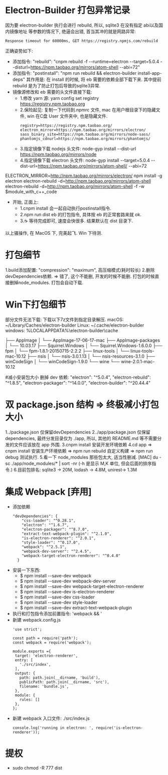 # Electron-Builder 打包异常记录

因为要 electron-builder 执行会进行 rebuild, 所以, sqlite3 在没有指定 abi以及国内镜像地址 等参数的情况下,
绝逼会出错, 首当其冲的就是网路异常: 
```
Response timeout for 60000ms, GET https://registry.npmjs.com/rebuild
```

正确姿势如下: 
 - 添加指令: "rebuild": "cnpm rebuild -f --runtime=electron --target=5.0.4 --disturl=https://npm.taobao.org/mirrors/atom-shell --abi=72"
 - 添加指令: "postinstall": "npm run rebuild && electron-builder install-app-deps"
 其作用是: 在 install 的时候, 将 eb 需要的依赖全部下载下来. 其中提前 rebuild 是为了防止打包后导致的sqlite3异常.
 - 镜像源修改和 eb 需要的头文件直接下载: 
    - 1.修改 yarn 源: yarn config set registry https://registry.npm.taobao.org
    - 2.保险起见: 复制一下代码到.npmrc 文件, mac 在用户根目录下的隐藏文件, win 在C盘 User 文件夹中, 也是隐藏文件.
        ```
        registry=https://registry.npm.taobao.org/
        electron_mirror=https://npm.taobao.org/mirrors/electron/
        sass_binary_site=https://npm.taobao.org/mirrors/node-sass/
        phantomjs_cdnurl=https://npm.taobao.org/mirrors/phantomjs/
        ```
    - 3.指定镜像下载 nodejs 头文件: node-gyp install --dist-url https://npm.taobao.org/mirrors/node
    - 4.指定镜像下载 electron 头文件: node-gyp install --target=5.0.4 --dist-url=https://npm.taobao.org/mirrors/atom-shell/ --abi=72
<!--                                    node-gyp install  --target=5.0.5 --dist-url=https://atom.io/download/electron/-->

ELECTRON_MIRROR=http://npm.taobao.org/mirrors/electron/ npm install -g electron
electron-rebuild -d=http://npm.taobao.org/mirrors/atom-shell
electron-rebuild -d=http://npm.taobao.org/mirrors/atom-shell -f -w $module_with_c++_code
  
 - 开始, 正面上: 
    - 1.cnpm install  会一起自动执行postinstall指令. 
    - 2.npm run dist  eb 的打包指令, 具体按 eb 的正常套路来就 ok.
    - 3.☕️ 等待完成即可, 速度会快很多. 结果默认在 dist 目录下.
    
以上骚操作, 在 MacOS 下, 完美起飞. Win 下待测.


# 打包细节
1.build添加配置: "compression": "maximum", 高压缩模式(耗时较长)
2.删除devDependencies依赖. => 错了, 这个不能删, 开发的时候不能删. 打包的时候直接删掉node_modules. 打包会自动下载.

# Win下打包细节
部分文件无法下载: 下载以下7z文件到指定目录解压.
macOS: ~/Library/Caches/electron-builder
Linux: ~/.cache/electron-builder
windows: %LOCALAPPDATA%\electron-builder\cache

├── AppImage
│   └── AppImage-17-06-17-mac
├── AppImage-packages
│   └── 10.03.17
├── Squirrel.Windows
│   └── Squirrel.Windows-1.6.0.0
├── fpm
│   └── fpm-1.8.1-20150715-2.2.2
├── linux-tools
│   └── linux-tools-mac-10.12
├── nsis
│   └── nsis-3.0.1.13
│   └── nsis-resources-3.1.0
├── winCodeSign
│   └── winCodeSign-1.9.0
└── wine
    └── wine-2.0.1-mac-10.12
    
    
#减小安装包大小
删掉 dev 依赖:
"electron": "^5.0.4",
"electron-rebuild": "^1.8.5",
"electron-packager": "^14.0.0",
"electron-builder": "^20.44.4"


# 双 package.json 结构 => 终极减小打包大小
1../package.json 仅保留devDependencies
2../app/package.json 仅保留dependencies, 最终分发目录仅为 ./app, 所以, 其他的 README.md 等不需要分发的文件应该放在 app 外围.
3.cnpm install 安装开发环境依赖
4.cd app => cnpm install 安装生产环境依赖 => npm run rebuild 自定义构建 => npm run debug 测试执行.
5.看一下 node_modules 那些包太大, 适当性删减. [MAC] du -sc ./app/node_modules/* | sort -nr  (-h 是显示 M,K 单位, 但会后面的排序指令.)
6.目前包排名: sqlite3 -> 20M, lodash -> 4.8M, unirest-> 1.3M





# 集成 Webpack [弃用]
- 添加依赖
    ```
    "devDependencies": {
        "css-loader": "^0.28.1",
        "electron": "^1.6.7",
        "electron-packager": "^8.7.0",
        "extract-text-webpack-plugin": "^2.1.0",
        "is-electron-renderer": "^2.0.1",
        "style-loader": "^0.17.0",
        "webpack": "^2.5.1",
        "webpack-dev-server": "^2.4.5",
        "webpack-target-electron-renderer": "^0.4.0"
      }
    ```
- 安装一下东西: 
    - $ npm install --save-dev webpack 
    - $ npm install --save-dev webpack-dev-server
    - $ npm install --save-dev webpack-target-electron-renderer
    - $ npm install --save-dev is-electron-renderer
    - $ npm install --save-dev css-loader
    - $ npm install --save-dev style-loader
    - $ npm install --save-dev extract-text-webpack-plugin
 - 执行和打包指令添加前置指令: 'webpack && '
 - 新建 webpack.config.js
     ```
     'use strict';
    
    const path = require('path');
    const webpack = require('webpack');
    
    module.exports ={
      target: 'electron-renderer',
      entry: [
        './src/index',
      ],
      output: {
        path: path.join(__dirname, 'build'),
        publicPath: path.join(__dirname, 'src'),
        filename: 'bundle.js',
      },
      module: {
        rules: []
      },
    };
     ```
 - 新建 webpack 入口文件: ./src/index.js
    ```
    console.log('running in electron: ', require('is-electron-renderer'));
    ```
    
# 提权
 - sudo chmod -R 777 dist
 